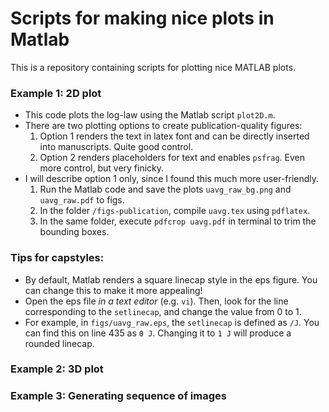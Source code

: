 # Scripts for making nice plots in Matlab
This is a repository containing scripts for plotting nice MATLAB plots.

### Example 1: 2D plot
* This code plots the log-law using the Matlab script `plot2D.m`.
* There are two plotting options to create publication-quality figures:
  1. Option 1 renders the text in latex font and can be directly inserted into manuscripts. Quite good control.
  2. Option 2 renders placeholders for text and enables `psfrag`. Even more control, but very finicky.
* I will describe option 1 only, since I found this much more user-friendly. 
  1. Run the Matlab code and save the plots `uavg_raw_bg.png` and `uavg_raw.pdf` to figs.
  2. In the folder `/figs-publication`, compile `uavg.tex` using `pdflatex`.
  3. In the same folder, execute `pdfcrop uavg.pdf` in terminal to trim the bounding boxes.

### Tips for capstyles:
* By default, Matlab renders a square linecap style in the eps figure. You can change this to make it more appealing!
* Open the eps file _in a text editor_ (e.g. `vi`). Then, look for the line corresponding to the `setlinecap`, and change the value from 0 to 1.
* For example, in `figs/uavg_raw.eps`, the `setlinecap` is defined as `/J`. You can find this on line 435 as `0 J`. Changing it to `1 J` will produce a rounded linecap.

### Example 2: 3D plot

### Example 3: Generating sequence of images
